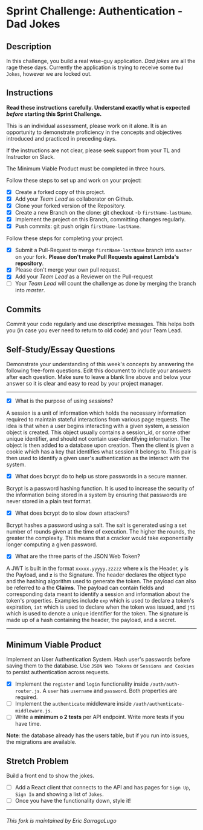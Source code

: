 # Sprint Challenge: Authentication - Dad Jokes

## Description

In this challenge, you build a real wise-guy application. _Dad jokes_ are all the rage these days. Currently the application is trying to receive some `Dad Jokes`, however we are locked out.

## Instructions

**Read these instructions carefully. Understand exactly what is expected _before_ starting this Sprint Challenge.**

This is an individual assessment, please work on it alone. It is an opportunity to demonstrate proficiency in the concepts and objectives introduced and practiced in preceding days.

If the instructions are not clear, please seek support from your TL and Instructor on Slack.

The Minimum Viable Product must be completed in three hours.

Follow these steps to set up and work on your project:

- [x] Create a forked copy of this project.
- [x] Add your _Team Lead_ as collaborator on Github.
- [x] Clone your forked version of the Repository.
- [x] Create a new Branch on the clone: git checkout -b `firstName-lastName`.
- [x] Implement the project on this Branch, committing changes regularly.
- [x] Push commits: git push origin `firstName-lastName`.

Follow these steps for completing your project.

- [x] Submit a Pull-Request to merge `firstName-lastName` branch into `master` on your fork. **Please don't make Pull Requests against Lambda's repository**.
- [x] Please don't merge your own pull request.
- [x] Add your _Team Lead_ as a Reviewer on the Pull-request
- [ ] Your _Team Lead_ will count the challenge as done by merging the branch into _master_.

## Commits

Commit your code regularly and use descriptive messages. This helps both you (in case you ever need to return to old code) and your Team Lead.

## Self-Study/Essay Questions

Demonstrate your understanding of this week's concepts by answering the following free-form questions. Edit this document to include your answers after each question. Make sure to leave a blank line above and below your answer so it is clear and easy to read by your project manager.

---

- [x] What is the purpose of using _sessions_?

A session is a unit of information which holds the necessary information required to maintain stateful interactions from various page requests.
The idea is that when a user begins interacting with a given system, a session object is created. This object usually contains a session_id, or some other unique identifier, and should not contain user-identifying information. The object is then added to a database upon creation. Then the client is given a cookie which has a key that identifies what session it belongs to. This pair is then used to identify a given user's authentication as the interact with the system.

- [x] What does bcrypt do to help us store passwords in a secure manner.

Bcrypt is a password hashing function. It is used to increase the security of the information being stored in a system by ensuring that passwords are never stored in a plain text format.

- [x] What does bcrypt do to slow down attackers?

Bcrypt hashes a password using a salt. The salt is generated using a set number of rounds given at the time of execution. The higher the rounds, the greater the complexity. This means that a cracker would take exponentially longer computing a given password.

- [x] What are the three parts of the JSON Web Token?

A JWT is built in the format `xxxxx.yyyyy.zzzzz` where **`x`** is the Header, **`y`** is the Payload, and **`z`** is the Signature. The header declares the object type and the hashing algorithm used to generate the token. The payload can also be referred to a the **Claims**. The payload can contain fields and corresponding data meant to identify a session and information about the token's properties. Examples include `exp` which is used to declare a token's expiration, `iat` which is used to declare when the token was issued, and `jti` which is used to denote a unique identifier for the token. The signature is made up of a hash containing the header, the payload, and a secret.

---

## Minimum Viable Product

Implement an User Authentication System. Hash user's passwords before saving them to the database. Use `JSON Web Tokens` or `Sessions and Cookies` to persist authentication across requests.

- [x] Implement the `register` and `login` functionality inside `/auth/auth-router.js`. A `user` has `username` and `password`. Both properties are required.
- [ ] Implement the `authenticate` middleware inside `/auth/authenticate-middleware.js`.
- [ ] Write a **minimum o 2 tests** per API endpoint. Write more tests if you have time.

**Note**: the database already has the users table, but if you run into issues, the migrations are available.

## Stretch Problem

Build a front end to show the jokes.

- [ ] Add a React client that connects to the API and has pages for `Sign Up`, `Sign In` and showing a list of `Jokes`.
- [ ] Once you have the functionality down, style it!

---

###### This fork is maintained by Eric SarragaLugo
